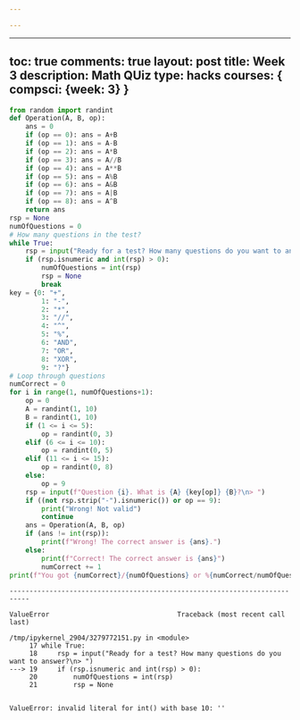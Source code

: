 ```yaml
---

---
```


---
toc: true
comments: true
layout: post
title: Week 3
description: Math QUiz
type: hacks
courses: { compsci: {week: 3} }
---


```python
from random import randint
def Operation(A, B, op):
    ans = 0
    if (op == 0): ans = A+B
    if (op == 1): ans = A-B
    if (op == 2): ans = A*B
    if (op == 3): ans = A//B
    if (op == 4): ans = A**B
    if (op == 5): ans = A%B
    if (op == 6): ans = A&B
    if (op == 7): ans = A|B
    if (op == 8): ans = A^B
    return ans
rsp = None
numOfQuestions = 0
# How many questions in the test?
while True:
    rsp = input("Ready for a test? How many questions do you want to answer?\n> ")
    if (rsp.isnumeric and int(rsp) > 0):
        numOfQuestions = int(rsp)
        rsp = None
        break
key = {0: "+",
        1: "-",
        2: "*",
        3: "//",
        4: "^",
        5: "%",
        6: "AND",
        7: "OR",
        8: "XOR",
        9: "?"}
# Loop through questions
numCorrect = 0
for i in range(1, numOfQuestions+1):
    op = 0
    A = randint(1, 10)
    B = randint(1, 10)
    if (1 <= i <= 5):
        op = randint(0, 3)
    elif (6 <= i <= 10):
        op = randint(0, 5)
    elif (11 <= i <= 15):
        op = randint(0, 8)
    else:
        op = 9
    rsp = input(f"Question {i}. What is {A} {key[op]} {B}?\n> ")
    if ((not rsp.strip("-").isnumeric()) or op == 9):
        print("Wrong! Not valid")
        continue
    ans = Operation(A, B, op)
    if (ans != int(rsp)):
        print(f"Wrong! The correct answer is {ans}.")
    else:
        print(f"Correct! The correct answer is {ans}")
        numCorrect += 1
print(f"You got {numCorrect}/{numOfQuestions} or %{numCorrect/numOfQuestions * 100}")
```


    ---------------------------------------------------------------------------

    ValueError                                Traceback (most recent call last)

    /tmp/ipykernel_2904/3279772151.py in <module>
         17 while True:
         18     rsp = input("Ready for a test? How many questions do you want to answer?\n> ")
    ---> 19     if (rsp.isnumeric and int(rsp) > 0):
         20         numOfQuestions = int(rsp)
         21         rsp = None


    ValueError: invalid literal for int() with base 10: ''

